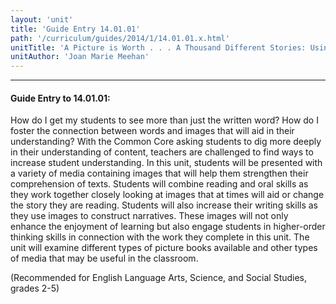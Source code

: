 ```yaml
---
layout: 'unit'
title: 'Guide Entry 14.01.01'
path: '/curriculum/guides/2014/1/14.01.01.x.html'
unitTitle: 'A Picture is Worth . . . A Thousand Different Stories: Using Visual Media to Engage the Imagination and Enhance Skills for Analyzing and Synthesizing Information'
unitAuthor: 'Joan Marie Meehan'
---
```


<body>
<hr/>
 <h4>
  Guide Entry to 14.01.01:
 </h4>
 <p>
  How do I get my students to see more than just the written word? How do I foster the connection between words and images that will aid in their understanding? With the Common Core asking students to dig more deeply in their understanding of content, teachers are challenged to find ways to increase student understanding. In this unit, students will be presented with a variety of media containing images that will help them strengthen their comprehension of texts. Students will combine reading and oral skills as they work together closely looking at images that at times will aid or change the story they are reading. Students will also increase their writing skills as they use images to construct narratives. These images will not only enhance the enjoyment of learning but also engage students in higher-order thinking skills in connection with the work they complete in this unit. The unit will examine different types of picture books available and other types of media that may be useful in the classroom.
 </p>
<p>
  (Recommended for English Language Arts, Science, and Social Studies, grades 2-5)
 </p>

</body>
